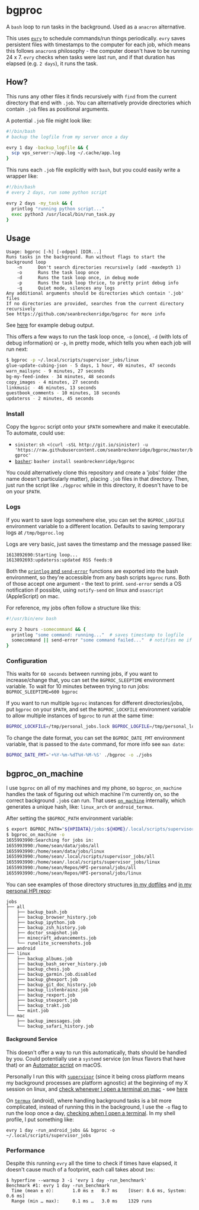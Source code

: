 # bgproc

A `bash` loop to run tasks in the background. Used as a `anacron` alternative.

This uses [`evry`](https://github.com/seanbreckenridge/evry) to schedule commands/run things periodically. `evry` saves persistent files with timestamps to the computer for each job, which means this follows `anacron`s philosophy - the computer doesn't have to be running 24 x 7. `evry` checks when tasks were last run, and if that duration has elapsed (e.g. `2 days`), it runs the task.

## How?

This runs any other files it finds recursively with `find` from the current directory that end with `.job`. You can alternatively provide directories which contain `.job` files as positional arguments.

A potential `.job` file might look like:

```bash
#!/bin/bash
# backup the logfile from my server once a day

evry 1 day -backup_logfile && {
  scp vps_server:~/app.log ~/.cache/app.log
}
```

This runs each `.job` file explicitly with `bash`, but you could easily write a wrapper like:

```bash
#!/bin/bash
# every 2 days, run some python script

evry 2 days -my_task && {
  printlog "running python script..."
  exec python3 /usr/local/bin/run_task.py
}
```

## Usage

```
Usage: bgproc [-h] [-odpqn] [DIR...]
Runs tasks in the background. Run without flags to start the background loop
	-n		Don't search directories recursively (add -maxdepth 1)
	-o		Runs the task loop once
	-d		Runs the task loop once, in debug mode
	-p		Runs the task loop thrice, to pretty print debug info
	-q		Quiet mode, silences any logs
Any additional arguments should be directories which contain '.job' files
If no directories are provided, searches from the current directory recursively
See https://github.com/seanbreckenridge/bgproc for more info
```

See [here](https://gist.github.com/seanbreckenridge/e7ad77320c065d96f282f6d45deaa842) for example debug output.

This offers a few ways to run the task loop once, `-o` (once), `-d` (with lots of debug information) or `-p`, in pretty mode, which tells you when each job will run next:

```bash
$ bgproc -p ~/.local/scripts/supervisor_jobs/linux
glue-update-cubing-json - 5 days, 1 hour, 49 minutes, 47 seconds
warn_mailsync - 9 minutes, 27 seconds
bg-my-feed-index - 34 minutes, 48 seconds
copy_images - 4 minutes, 27 seconds
linkmusic - 46 minutes, 13 seconds
guestbook_comments - 10 minutes, 18 seconds
updaterss - 2 minutes, 45 seconds
```

### Install

Copy the `bgproc` script onto your `$PATH` somewhere and make it executable. To automate, could use:

- `sinister`: `sh <(curl -sSL http://git.io/sinister) -u 'https://raw.githubusercontent.com/seanbreckenridge/bgproc/master/bgproc'`
- [`basher`](https://github.com/basherpm/basher): `basher install seanbreckenridge/bgproc`

You could alternatively clone this repository and create a 'jobs' folder (the name doesn't particularly matter), placing `.job` files in that directory. Then, just run the script like `./bgproc` while in this directory, it doesn't have to be on your `$PATH`.

### Logs

If you want to save logs somewhere else, you can set the `BGPROC_LOGFILE` environment variable to a different location. Defaults to saving temporary logs at `/tmp/bgproc.log`

Logs are very basic, just saves the timestamp and the message passed like:

```
1613892690:Starting loop...
1613892693:updaterss:updated RSS feeds:0
```

Both the [`printlog` and `send-error`](https://github.com/seanbreckenridge/bgproc/blob/2b4a2a021bd0ccf0d7ea8d2557e8c5c816e05b49/bgproc#L34-L54) functions are exported into the bash environment, so they're accessible from any bash scripts `bgproc` runs. Both of those accept one argument - the text to print. `send-error` sends a OS notification if possible, using `notify-send` on linux and `osascript` (AppleScript) on mac.

For reference, my jobs often follow a structure like this:

```bash
#!/usr/bin/env bash

evry 2 hours -somecommand && {
  printlog "some command: running..."  # saves timestamp to logfile
  somecommand || send-error "some command failed..."  # notifies me if this fails
}
```

### Configuration

This waits for `60 seconds` between running jobs, if you want to increase/change that, you can set the `BGPROC_SLEEPTIME` environment variable. To wait for 10 minutes between trying to run jobs: `BGPROC_SLEEPTIME=600 bgproc`

If you want to run multiple `bgproc` instances for different directories/jobs, put `bgproc` on your `$PATH`, and set the `BGPROC_LOCKFILE` environment variable to allow multiple instances of `bgproc` to run at the same time:

```bash
BGPROC_LOCKFILE=/tmp/personal_jobs.lock BGPROC_LOGFILE=/tmp/personal_logs bgproc /some/other/directory
```

To change the date format, you can set the `BGPROC_DATE_FMT` environment variable, that is passed to the `date` command, for more info see `man date`:

```bash
BGPROC_DATE_FMT='+%Y-%m-%dT%H-%M-%S' ./bgproc -o ./jobs
```

## bgproc_on_machine

I use `bgproc` on all of my machines and my phone, so `bgproc_on_machine` handles the task of figuring out which machine I'm currently on, so the correct background `.job`s can run. That uses [`on_machine`](https://github.com/seanbreckenridge/on_machine) internally, which generates a unique hash, like: `linux_arch` or `android_termux`.

After setting the `$BGPROC_PATH` environment variable:

```bash
$ export BGPROC_PATH="${HPIDATA}/jobs:${HOME}/.local/scripts/supervisor_jobs:${REPOS}/HPI-personal/jobs"
$ bgproc_on_machine -o
1655993990:Searching for jobs in:
1655993990:/home/sean/data/jobs/all
1655993990:/home/sean/data/jobs/linux
1655993990:/home/sean/.local/scripts/supervisor_jobs/all
1655993990:/home/sean/.local/scripts/supervisor_jobs/linux
1655993990:/home/sean/Repos/HPI-personal/jobs/all
1655993990:/home/sean/Repos/HPI-personal/jobs/linux
```

You can see examples of those directory structures [in my dotfiles](https://github.com/seanbreckenridge/dotfiles/tree/master/.local/scripts/supervisor_jobs) and [in my personal HPI repo](https://github.com/seanbreckenridge/HPI-personal/tree/master/jobs):

```
jobs
├── all
│   ├── backup_bash.job
│   ├── backup_browser_history.job
│   ├── backup_ipython.job
│   ├── backup_zsh_history.job
│   ├── doctor_snapshot.job
│   ├── minecraft_advancements.job
│   └── runelite_screenshots.job
├── android
├── linux
│   ├── backup_albums.job
│   ├── backup_bash_server_history.job
│   ├── backup_chess.job
│   ├── backup_garmin.job.disabled
│   ├── backup_ghexport.job
│   ├── backup_git_doc_history.job
│   ├── backup_listenbrainz.job
│   ├── backup_rexport.job
│   ├── backup_stexport.job
│   ├── backup_trakt.job
│   └── mint.job
└── mac
    ├── backup_imessages.job
    └── backup_safari_history.job
```

#### Background Service

This doesn't offer a way to run this automatically, thats should be handled by you. Could potentially use a `systemd` service (on linux flavors that have that) or an [Automator script](https://stackoverflow.com/questions/6442364/running-script-upon-login-mac) on macOS.

Personally I run this with [`supervisor`](https://github.com/Supervisor/supervisor) (since it being cross platform means my background processes are platform agnostic) at the beginning of my X session on linux, and [check whenever I open a terminal on mac](https://github.com/seanbreckenridge/dotfiles/blob/master/.config/zsh/mac.zsh) - see [here](https://github.com/seanbreckenridge/dotfiles/tree/master/.local/scripts)

On [`termux`](https://termux.com/) (android), where handling background tasks is a bit more complicated, instead of running this in the background, I use the `-o` flag to run the loop once a day, [checking when I open a terminal](https://github.com/seanbreckenridge/dotfiles/blob/master/.config/zsh/android.zsh). In my shell profile, I put something like:

`evry 1 day -run_android_jobs && bgproc -o ~/.local/scripts/supervisor_jobs`

### Performance

Despite this running `evry` all the time to check if times have elapsed, it doesn't cause much of a footprint, each call takes about `1ms`:

```
$ hyperfine --warmup 3 -i 'evry 1 day -run_benchmark'
Benchmark #1: evry 1 day -run_benchmark
  Time (mean ± σ):       1.0 ms ±   0.7 ms    [User: 0.6 ms, System: 0.6 ms]
  Range (min … max):     0.1 ms …   3.0 ms    1329 runs
```
